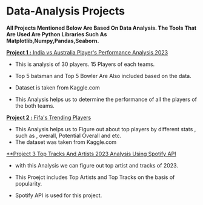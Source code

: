 # Data-Analysis Projects
**All Projects Mentioned Below Are Based On Data Analysis. The Tools That Are  Used Are  Python Libraries Such As Matplotlib,Numpy,Pandas,Seaborn.**


[**Project 1  :** India vs Australia Player's Performance Analysis 2023](https://github.com/Shreyas-0123/Data-Analysis/blob/2b7757905fb9d17bb4d38bd2d69b07d58c4df2fb/IND%20AND%20AUS%20PLAYERS%20ANALYSIS.ipynb)

* This is analysis of 30 players. 15 Players of each teams.

* Top 5 batsman and Top 5 Bowler Are Also included based on the data.

* Dataset is taken from Kaggle.com

* This Analysis helps us to determine the performance of all the players of the both teams.

[**Project 2  :** Fifa's Trending Players](https://github.com/Shreyas-0123/Data-Analysis/blob/main/FIFA%20Players%20.ipynb)

* This Analysis helps us to Figure out about top players by different stats , such as , overall, Potential Overall and etc.
* The dataset was taken from Kaggle.com

[**Project 3 Top Tracks And Artists 2023 Analysis Using Spotify API](https://github.com/Shreyas-0123/Data-Analysis/blob/main/Top%20Tracks%20And%20Artists%20Spotify%20API%202023.ipynb)

* with this Analysis we can figure out top artist and tracks of 2023.

* This Proejct includes Top Artists and Top Tracks on the basis of popularity.

* Spotify API is used for this project.
